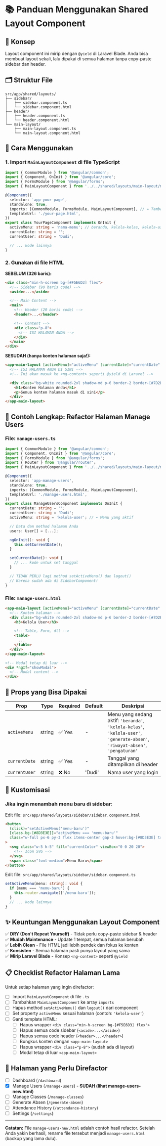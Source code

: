 # 📚 Panduan Menggunakan Shared Layout Component

## 🎯 Konsep

Layout component ini mirip dengan `@yield` di Laravel Blade. Anda bisa membuat layout sekali, lalu dipakai di semua halaman tanpa copy-paste sidebar dan header.

## 🗂️ Struktur File

```
src/app/shared/layouts/
├── sidebar/
│   ├── sidebar.component.ts
│   └── sidebar.component.html
├── header/
│   ├── header.component.ts
│   └── header.component.html
└── main-layout/
    ├── main-layout.component.ts
    └── main-layout.component.html
```

## 🚀 Cara Menggunakan

### 1. Import `MainLayoutComponent` di file TypeScript

```typescript
import { CommonModule } from '@angular/common';
import { Component, OnInit } from '@angular/core';
import { FormsModule } from '@angular/forms';
import { MainLayoutComponent } from '../../shared/layouts/main-layout/main-layout.component';

@Component({
  selector: 'app-your-page',
  standalone: true,
  imports: [CommonModule, FormsModule, MainLayoutComponent], // ← Tambahkan ini
  templateUrl: './your-page.html',
})
export class YourPageComponent implements OnInit {
  activeMenu: string = 'nama-menu'; // beranda, kelola-kelas, kelola-user, dll
  currentDate: string = '';
  currentUser: string = 'Dudi';

  // ... kode lainnya
}
```

### 2. Gunakan di file HTML

**SEBELUM (326 baris):**

```html
<div class="min-h-screen bg-[#F5E6D3] flex">
  <!-- Sidebar (90 baris code) -->
  <aside>...</aside>

  <!-- Main Content -->
  <main>
    <!-- Header (20 baris code) -->
    <header>...</header>

    <!-- Content -->
    <div class="p-8">
      <!-- ISI HALAMAN ANDA -->
    </div>
  </main>
</div>
```

**SESUDAH (hanya konten halaman saja!):**

```html
<app-main-layout [activeMenu]="activeMenu" [currentDate]="currentDate" [currentUser]="currentUser">
  <!-- ISI HALAMAN ANDA DI SINI -->
  <!-- Ini akan masuk ke <ng-content> seperti @yield di Laravel -->

  <div class="bg-white rounded-2xl shadow-md p-6 border-2 border-[#7D2E2E]">
    <h1>Konten Halaman Anda</h1>
    <p>Semua konten halaman masuk di sini</p>
  </div>
</app-main-layout>
```

## 📝 Contoh Lengkap: Refactor Halaman Manage Users

### File: `manage-users.ts`

```typescript
import { CommonModule } from '@angular/common';
import { Component, OnInit } from '@angular/core';
import { FormsModule } from '@angular/forms';
import { Router } from '@angular/router';
import { MainLayoutComponent } from '../../shared/layouts/main-layout/main-layout.component';

@Component({
  selector: 'app-manage-users',
  standalone: true,
  imports: [CommonModule, FormsModule, MainLayoutComponent],
  templateUrl: './manage-users.html',
})
export class ManageUsersComponent implements OnInit {
  currentDate: string = '';
  currentUser: string = 'Dudi';
  activeMenu: string = 'kelola-user'; // ← Menu yang aktif

  // Data dan method halaman Anda
  users: User[] = [...];

  ngOnInit(): void {
    this.setCurrentDate();
  }

  setCurrentDate(): void {
    // ... kode untuk set tanggal
  }

  // TIDAK PERLU lagi method setActiveMenu() dan logout()
  // Karena sudah ada di SidebarComponent!
}
```

### File: `manage-users.html`

```html
<app-main-layout [activeMenu]="activeMenu" [currentDate]="currentDate" [currentUser]="currentUser">
  <!-- Konten halaman -->
  <div class="bg-white rounded-2xl shadow-md p-6 border-2 border-[#7D2E2E]">
    <h3>Kelola User</h3>

    <!-- Table, Form, dll -->
    <table>
      ...
    </table>
  </div>
</app-main-layout>

<!-- Modal tetap di luar -->
<div *ngIf="showModal">
  <!-- Modal content -->
</div>
```

## 🎨 Props yang Bisa Dipakai

| Prop          | Type   | Required | Default | Deskripsi                                                                                                                     |
| ------------- | ------ | -------- | ------- | ----------------------------------------------------------------------------------------------------------------------------- |
| `activeMenu`  | string | ✅ Yes   | -       | Menu yang sedang aktif: `'beranda'`, `'kelola-kelas'`, `'kelola-user'`, `'generate-absen'`, `'riwayat-absen'`, `'pengaturan'` |
| `currentDate` | string | ✅ Yes   | -       | Tanggal yang ditampilkan di header                                                                                            |
| `currentUser` | string | ❌ No    | 'Dudi'  | Nama user yang login                                                                                                          |

## 🔧 Kustomisasi

### Jika ingin menambah menu baru di sidebar:

Edit file: `src/app/shared/layouts/sidebar/sidebar.component.html`

```html
<button
  (click)="setActiveMenu('menu-baru')"
  [class.bg-[#8D3E3E]]="activeMenu === 'menu-baru'"
  class="w-full px-6 py-3 flex items-center gap-3 hover:bg-[#8D3E3E] transition-colors text-left"
>
  <svg class="w-5 h-5" fill="currentColor" viewBox="0 0 20 20">
    <!-- Icon SVG -->
  </svg>
  <span class="font-medium">Menu Baru</span>
</button>
```

Edit file: `src/app/shared/layouts/sidebar/sidebar.component.ts`

```typescript
setActiveMenu(menu: string): void {
  if (menu === 'menu-baru') {
    this.router.navigate(['/menu-baru']);
  }
  // ... kode lainnya
}
```

## ✨ Keuntungan Menggunakan Layout Component

✅ **DRY (Don't Repeat Yourself)** - Tidak perlu copy-paste sidebar & header  
✅ **Mudah Maintenance** - Update 1 tempat, semua halaman berubah  
✅ **Lebih Clean** - File HTML jadi lebih pendek dan fokus ke konten  
✅ **Konsisten** - Semua halaman pasti punya layout yang sama  
✅ **Mirip Laravel Blade** - Konsep `<ng-content>` seperti `@yield`

## 📋 Checklist Refactor Halaman Lama

Untuk setiap halaman yang ingin direfactor:

- [ ] Import `MainLayoutComponent` di file `.ts`
- [ ] Tambahkan `MainLayoutComponent` ke array `imports`
- [ ] Hapus method `setActiveMenu()` dan `logout()` dari component
- [ ] Set property `activeMenu` sesuai halaman (contoh: `'kelola-user'`)
- [ ] Ganti template HTML:
  - [ ] Hapus wrapper `<div class="min-h-screen bg-[#F5E6D3] flex">`
  - [ ] Hapus semua code sidebar (`<aside>...</aside>`)
  - [ ] Hapus semua code header (`<header>...</header>`)
  - [ ] Bungkus konten dengan `<app-main-layout>`
  - [ ] Hapus wrapper `<div class="p-8">` (sudah ada di layout)
  - [ ] Modal tetap di luar `<app-main-layout>`

## 🎯 Halaman yang Perlu Direfactor

- [ ] Dashboard (`/dashboard`)
- [x] Manage Users (`/manage-users`) - **SUDAH (lihat manage-users-new.html)**
- [ ] Manage Classes (`/manage-classes`)
- [ ] Generate Absen (`/generate-absen`)
- [ ] Attendance History (`/attendance-history`)
- [ ] Settings (`/settings`)

---

**Catatan:** File `manage-users-new.html` adalah contoh hasil refactor. Setelah Anda yakin berhasil, rename file tersebut menjadi `manage-users.html` (backup yang lama dulu).
